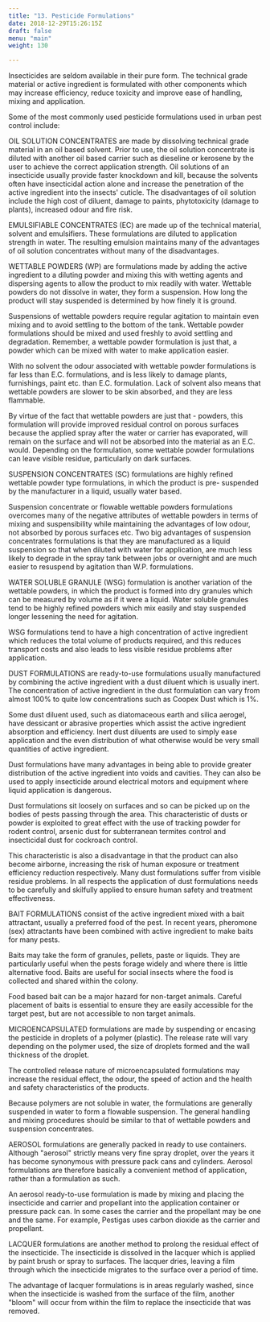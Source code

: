 ```yaml
---
title: "13. Pesticide Formulations"
date: 2018-12-29T15:26:15Z
draft: false
menu: "main"
weight: 130

---
```

Insecticides are seldom available in their pure form. The technical grade material or active ingredient is formulated with other components which may increase efficiency, reduce toxicity and improve ease of handling, mixing and application.

Some of the most commonly used pesticide formulations used in urban pest control include:

OIL SOLUTION CONCENTRATES are made by dissolving technical grade material in an oil based solvent. Prior to use, the oil solution concentrate is diluted with another oil based carrier such as dieseline or kerosene by the user to achieve the correct application strength. Oil solutions of an insecticide usually provide faster knockdown and kill, because the solvents often have insecticidal action alone and increase the penetration of the active ingredient into the insects' cuticle. The disadvantages of oil solution include the high cost of diluent, damage to paints, phytotoxicity (damage to plants), increased odour and fire risk.

EMULSIFIABLE CONCENTRATES (EC) are made up of the technical material, solvent and emulsifiers. These formulations are diluted to application strength in water. The resulting emulsion maintains many of the advantages of oil solution concentrates without many of the disadvantages.

WETTABLE POWDERS (WP) are formulations made by adding the active ingredient to a diluting powder and mixing this with wetting agents and dispersing agents to allow the product to mix readily with water. Wettable powders do not dissolve in water, they form a suspension. How long the product will stay suspended is determined by how finely it is ground.

Suspensions of wettable powders require regular agitation to maintain even mixing and to avoid settling to the bottom of the tank. Wettable powder formulations should be mixed and used freshly to avoid settling and degradation. Remember, a wettable powder formulation is just that, a powder which can be mixed with water to make application easier.

With no solvent the odour associated with wettable powder formulations is far less than E.C. formulations, and is less likely to damage plants, furnishings, paint etc. than E.C. formulation. Lack of solvent also means that wettable powders are slower to be skin absorbed, and they are less flammable.

By virtue of the fact that wettable powders are just that - powders, this formulation will provide improved residual control on porous surfaces because the applied spray after the water or carrier has evaporated, will remain on the surface and will not be absorbed into the material as an E.C. would. Depending on the formulation, some wettable powder formulations can leave visible residue, particularly on dark surfaces.

SUSPENSION CONCENTRATES (SC) formulations are highly refined wettable powder type formulations, in which the product is pre- suspended by the manufacturer in a liquid, usually water based.

Suspension concentrate or flowable wettable powders formulations overcomes many of the negative attributes of wettable powders in terms of mixing and suspensibility while maintaining the advantages of low odour, not absorbed by porous surfaces etc. Two big advantages of suspension concentrates formulations is that they are manufactured as a liquid suspension so that when diluted with water for application, are much less likely to degrade in the spray tank between jobs or overnight and are much easier to resuspend by agitation than W.P. formulations.

WATER SOLUBLE GRANULE (WSG) formulation is another variation of the wettable powders, in which the product is formed into dry granules which can be measured by volume as if it were a liquid. Water soluble granules tend to be highly refined powders which mix easily and stay suspended longer lessening the need for agitation.

WSG formulations tend to have a high concentration of active ingredient which reduces the total volume of products required, and this reduces transport costs and also leads to less visible residue problems after application.

DUST FORMULATIONS are ready-to-use formulations usually manufactured by combining the active ingredient with a dust diluent which is usually inert. The concentration of active ingredient in the dust formulation can vary from almost 100% to quite low concentrations such as Coopex Dust which is 1%.

Some dust diluent used, such as diatomaceous earth and silica aerogel, have dessicant or abrasive properties which assist the active ingredient absorption and efficiency. Inert dust diluents are used to simply ease application and the even distribution of what otherwise would be very small quantities of active ingredient.

Dust formulations have many advantages in being able to provide greater distribution of the active ingredient into voids and cavities. They can also be used to apply insecticide around electrical motors and equipment where liquid application is dangerous.

Dust formulations sit loosely on surfaces and so can be picked up on the bodies of pests passing through the area. This characteristic of dusts or powder is exploited to great effect with the use of tracking powder for rodent control, arsenic dust for subterranean termites control and insecticidal dust for cockroach control.

This characteristic is also a disadvantage in that the product can also become airborne, increasing the risk of human exposure or treatment efficiency reduction respectively. Many dust formulations suffer from visible residue problems. In all respects the application of dust formulations needs to be carefully and skilfully applied to ensure human safety and treatment effectiveness.

BAIT FORMULATIONS consist of the active ingredient mixed with a bait attractant, usually a preferred food of the pest. In recent years, pheromone (sex) attractants have been combined with active ingredient to make baits for many pests.

Baits may take the form of granules, pellets, paste or liquids. They are particularly useful when the pests forage widely and where there is little alternative food. Baits are useful for social insects where the food is collected and shared within the colony.

Food based bait can be a major hazard for non-target animals. Careful placement of baits is essential to ensure they are easily accessible for the target pest, but are not accessible to non target animals.

MICROENCAPSULATED formulations are made by suspending or encasing the pesticide in droplets of a polymer (plastic). The release rate will vary depending on the polymer used, the size of droplets formed and the wall thickness of the droplet.

The controlled release nature of microencapsulated formulations may increase the residual effect, the odour, the speed of action and the health and safety characteristics of the products.

Because polymers are not soluble in water, the formulations are generally suspended in water to form a flowable suspension. The general handling and mixing procedures should be similar to that of wettable powders and suspension concentrates.

AEROSOL formulations are generally packed in ready to use containers. Although "aerosol" strictly means very fine spray droplet, over the years it has become synonymous with pressure pack cans and cylinders. Aerosol formulations are therefore basically a convenient method of application, rather than a formulation as such.

An aerosol ready-to-use formulation is made by mixing and placing the insecticide and carrier and propellant into the application container or pressure pack can. In some cases the carrier and the propellant may be one and the same. For example, Pestigas uses carbon dioxide as the carrier and propellant.

LACQUER formulations are another method to prolong the residual effect of the insecticide. The insecticide is dissolved in the lacquer which is applied by paint brush or spray to surfaces. The lacquer dries, leaving a film through which the insecticide migrates to the surface over a period of time.

The advantage of lacquer formulations is in areas regularly washed, since when the insecticide is washed from the surface of the film, another "bloom" will occur from within the film to replace the insecticide that was removed.